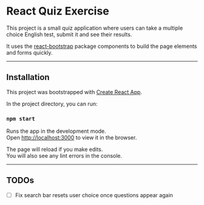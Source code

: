 # React Quiz Exercise

This project is a small quiz application where users can take a multiple choice English test, submit it and see their results. 

It uses the [react-bootstrap](https://react-bootstrap.github.io/) package components to build the page elements and forms quickly.

------------

## Installation

This project was bootstrapped with [Create React App](https://github.com/facebook/create-react-app).

In the project directory, you can run:

### `npm start`

Runs the app in the development mode.<br />
Open [http://localhost:3000](http://localhost:3000) to view it in the browser.

The page will reload if you make edits.<br />
You will also see any lint errors in the console.

------------

## TODOs

- [ ] Fix search bar resets user choice once questions appear again
